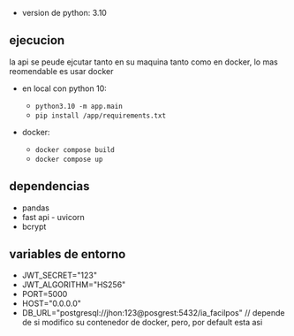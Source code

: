 - version de python: 3.10

## ejecucion

la api se peude ejcutar tanto en su maquina tanto como en docker, lo mas reomendable es usar docker

- en local con python 10:
  - `python3.10 -m app.main`
  - `pip install /app/requirements.txt`

- docker:
  - `docker compose build`
  - `docker compose up`

## dependencias

- pandas
- fast api - uvicorn
- bcrypt


## variables de entorno
- JWT_SECRET="123"
- JWT_ALGORITHM="HS256"
- PORT=5000
- HOST="0.0.0.0" 
- DB_URL="postgresql://jhon:123@posgrest:5432/ia_facilpos" // depende de si modifico su contenedor de docker, pero, por default esta asi
